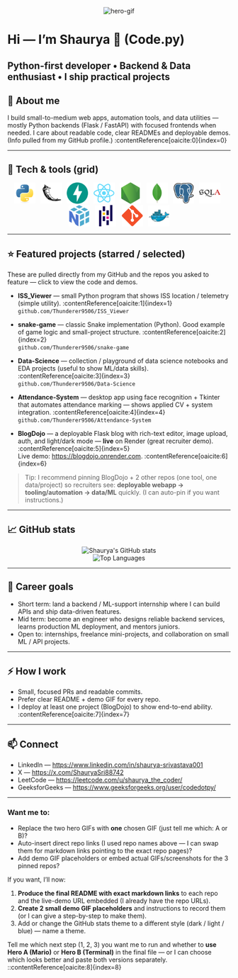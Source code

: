 <p align="center">
  <img src="https://64.media.tumblr.com/1acf3dc0425baf913f8742e03a48abda/226d5ec21f124fdc-21/s1280x1920/76ce770cca7dbb774adf9bfeabf68281419b0af4.gif" alt="hero-gif" />
</p>


# Hi — I’m Shaurya 👋 (Code.py)  
**Python-first developer • Backend & Data enthusiast • I ship practical projects**
---

## 🔭 About me
I build small-to-medium web apps, automation tools, and data utilities — mostly Python backends (Flask / FastAPI) with focused frontends when needed. I care about readable code, clear READMEs and deployable demos.  
(Info pulled from my GitHub profile.) :contentReference[oaicite:0]{index=0}

---

## 🧰 Tech & tools (grid)
<p align="center">
  <img alt="Python" src="https://raw.githubusercontent.com/devicons/devicon/master/icons/python/python-original.svg" width="48" />&nbsp;&nbsp;
  <img alt="Flask" src="https://raw.githubusercontent.com/devicons/devicon/master/icons/flask/flask-original.svg" width="48" />&nbsp;&nbsp;
  <img alt="FastAPI" src="https://raw.githubusercontent.com/devicons/devicon/master/icons/fastapi/fastapi-original.svg" width="48" />&nbsp;&nbsp;
  <img alt="React" src="https://raw.githubusercontent.com/devicons/devicon/master/icons/react/react-original.svg" width="48" />&nbsp;&nbsp;
  <img alt="Node.js" src="https://raw.githubusercontent.com/devicons/devicon/master/icons/nodejs/nodejs-original.svg" width="48" />&nbsp;&nbsp;
  <img alt="MongoDB" src="https://raw.githubusercontent.com/devicons/devicon/master/icons/mongodb/mongodb-original.svg" width="48" />&nbsp;&nbsp;
  <img alt="PostgreSQL" src="https://raw.githubusercontent.com/devicons/devicon/master/icons/postgresql/postgresql-original.svg" width="48" />&nbsp;&nbsp;
  <img alt="SQLAlchemy" src="https://raw.githubusercontent.com/devicons/devicon/master/icons/sqlalchemy/sqlalchemy-original.svg" width="48" />&nbsp;&nbsp;
  <img alt="NumPy" src="https://raw.githubusercontent.com/devicons/devicon/master/icons/numpy/numpy-original.svg" width="48" />&nbsp;&nbsp;
  <img alt="pandas" src="https://raw.githubusercontent.com/devicons/devicon/master/icons/pandas/pandas-original.svg" width="48" />&nbsp;&nbsp;
  <img alt="Git" src="https://raw.githubusercontent.com/devicons/devicon/master/icons/git/git-original.svg" width="48" />&nbsp;&nbsp;
  <img alt="Docker" src="https://raw.githubusercontent.com/devicons/devicon/master/icons/docker/docker-original.svg" width="48" />
</p>

---

## ⭐ Featured projects (starred / selected)
These are pulled directly from my GitHub and the repos you asked to feature — click to view the code and demos.

- **ISS_Viewer** — small Python program that shows ISS location / telemetry (simple utility). :contentReference[oaicite:1]{index=1}  
  `github.com/Thunderer9506/ISS_Viewer`

- **snake-game** — classic Snake implementation (Python). Good example of game logic and small-project structure. :contentReference[oaicite:2]{index=2}  
  `github.com/Thunderer9506/snake-game`

- **Data-Science** — collection / playground of data science notebooks and EDA projects (useful to show ML/data skills). :contentReference[oaicite:3]{index=3}  
  `github.com/Thunderer9506/Data-Science`

- **Attendance-System** — desktop app using face recognition + Tkinter that automates attendance marking — shows applied CV + system integration. :contentReference[oaicite:4]{index=4}  
  `github.com/Thunderer9506/Attendance-System`

- **BlogDojo** — a deployable Flask blog with rich-text editor, image upload, auth, and light/dark mode — **live** on Render (great recruiter demo). :contentReference[oaicite:5]{index=5}  
  Live demo: https://blogdojo.onrender.com. :contentReference[oaicite:6]{index=6}

> Tip: I recommend pinning BlogDojo + 2 other repos (one tool, one data/project) so recruiters see: **deployable webapp → tooling/automation → data/ML** quickly. (I can auto-pin if you want instructions.)

---

## 📈 GitHub stats
<p align="center">
  <!-- GitHub readme stats card -->
  <img alt="Shaurya's GitHub stats" src="https://github-readme-stats.vercel.app/api?username=Thunderer9506&show_icons=true&theme=vision-friendly-dark" />
  <!-- Top languages -->
  <br/>
  <img alt="Top Languages" src="https://github-readme-stats.vercel.app/api/top-langs/?username=Thunderer9506&layout=compact&theme=vision-friendly-dark" />
</p>

---

## 🎯 Career goals
- Short term: land a backend / ML-support internship where I can build APIs and ship data-driven features.  
- Mid term: become an engineer who designs reliable backend services, learns production ML deployment, and mentors juniors.  
- Open to: internships, freelance mini-projects, and collaboration on small ML / API projects.

---

## ⚡ How I work
- Small, focused PRs and readable commits.  
- Prefer clear README + demo GIF for every repo.  
- I deploy at least one project (BlogDojo) to show end-to-end ability. :contentReference[oaicite:7]{index=7}

---

## 📫 Connect
- LinkedIn — https://www.linkedin.com/in/shaurya-srivastava001  
- X — https://x.com/ShauryaSri88742  
- LeetCode — https://leetcode.com/u/shaurya_the_coder/  
- GeeksforGeeks — https://www.geeksforgeeks.org/user/codedotpy/

---

### Want me to:
- Replace the two hero GIFs with **one** chosen GIF (just tell me which: A or B)?  
- Auto-insert direct repo links (I used repo names above — I can swap them for markdown links pointing to the exact repo pages)?  
- Add demo GIF placeholders or embed actual GIFs/screenshots for the 3 pinned repos?  

If you want, I’ll now:
1. **Produce the final README with exact markdown links** to each repo and the live-demo URL embedded (I already have the repo URLs).  
2. **Create 2 small demo GIF placeholders** and instructions to record them (or I can give a step-by-step to make them).  
3. Add or change the GitHub stats theme to a different style (dark / light / blue) — name a theme.

Tell me which next step (1, 2, 3) you want me to run and whether to **use Hero A (Mario)** or **Hero B (Terminal)** in the final file — or I can choose which looks better and paste both versions separately.
::contentReference[oaicite:8]{index=8}

